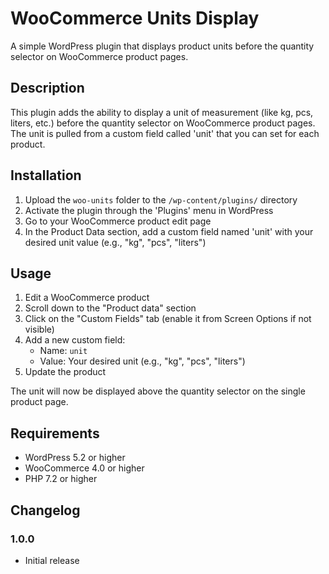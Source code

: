 # WooCommerce Units Display

A simple WordPress plugin that displays product units before the quantity selector on WooCommerce product pages.

## Description

This plugin adds the ability to display a unit of measurement (like kg, pcs, liters, etc.) before the quantity selector on WooCommerce product pages. The unit is pulled from a custom field called 'unit' that you can set for each product.

## Installation

1. Upload the `woo-units` folder to the `/wp-content/plugins/` directory
2. Activate the plugin through the 'Plugins' menu in WordPress
3. Go to your WooCommerce product edit page
4. In the Product Data section, add a custom field named 'unit' with your desired unit value (e.g., "kg", "pcs", "liters")

## Usage

1. Edit a WooCommerce product
2. Scroll down to the "Product data" section
3. Click on the "Custom Fields" tab (enable it from Screen Options if not visible)
4. Add a new custom field:
   - Name: `unit`
   - Value: Your desired unit (e.g., "kg", "pcs", "liters")
5. Update the product

The unit will now be displayed above the quantity selector on the single product page.

## Requirements

- WordPress 5.2 or higher
- WooCommerce 4.0 or higher
- PHP 7.2 or higher

## Changelog

### 1.0.0
* Initial release
